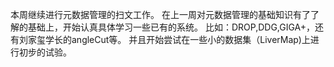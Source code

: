 本周继续进行元数据管理的扫文工作。
在上一周对元数据管理的基础知识有了了解的基础上，开始认真具体学习一些已有的系统。
比如：DROP,DDG,GIGA+，还有刘家玺学长的angleCut等。
并且开始尝试在一些小的数据集（LiverMap)上进行初步的试验。
